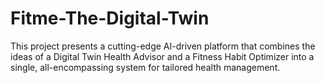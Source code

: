 # Fitme-The-Digital-Twin
This project presents a cutting-edge AI-driven platform that combines the ideas of a Digital Twin Health Advisor and a Fitness Habit Optimizer into a single, all-encompassing system for tailored health management.  

